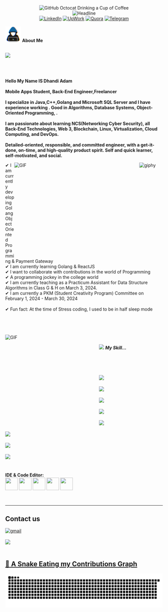  <div align=center>
        <img src="https://i.pinimg.com/originals/fb/1e/71/fb1e71a9de9a1ad6c9943da775c6884c.jpg" alt="GitHub Octocat Drinking a Cup of Coffee" height="200">
    </div>
    <div align=center>
          <img src="https://readme-typing-svg.herokuapp.com?color=%236FDA44&size=32&center=true&vCenter=true&width=600&height=50&lines=Hi+there+I'm+Dhandi+%F0%9F%91%8B;Mobile+Apps+Student;Back-End+Engineer;jockey-Programming+In-HighSchool;" alt="Headline" />
    </div>
    <div align=center>
        <a href=""><img src="https://img.shields.io/badge/Linkedin-0077b5?style=flat&logo=linkedin" alt="LinkedIn" /></a>
        <a href=""><img src="https://img.shields.io/badge/Upwork-494949?style=flat&logo=upwork" alt="UpWork" /></a>
        <a href="><img src="https://img.shields.io/badge/Stack Overflow-f48024?style=flat&logo=stackoverflow&logoColor=white" alt="Stack Overflow" /></a>
        <a href=""><img src="https://img.shields.io/badge/Quora-B92B27?style=flat&logo=quora" alt="Quora" /></a>
        <a href=""><img src="https://img.shields.io/badge/Telegram-0088cc?style=flat&logo=telegram" alt="Telegram" /></a>
    </div>
    <div align=left>
     <br>
     <picture><img src = "https://github.com/0xAbdulKhalid/0xAbdulKhalid/raw/main/assets/mdImages/about_me.gif" width = 50px></picture> <strong>About Me</strong>
     <br><br>

<img src="https://user-images.githubusercontent.com/73097560/115834477-dbab4500-a447-11eb-908a-139a6edaec5c.gif"><br><br>


</picture>
        <br>
        <p>
            <strong>
		    Hello My Name IS Dhandi Adam
		    <br><br>
                Mobile Apps Student, Back-End Engineer,Freelancer<br><br>
                I specialize in Java,C++,Golang and Microsoft SQL Server and I have experience working . Good in Algorithms, Database Systems, Object-Oriented Programming, .<br><br>
                I am passionate about learning NCS(Networking Cyber Security), all Back-End Technologies, Web 3, Blockchain, Linux, Virtualization, Cloud Computing, and DevOps.<br><br>
                Detailed-oriented, responsible, and committed engineer, with a get-it-done, on-time, and high-quality product spirit. Self and quick learner, self-motivated, and social.
            </strong>
        </p>


<a target="_blank" align="center">[<img align='right' src="https://media.giphy.com/media/M9gbBd9nbDrOTu1Mqx/giphy.gif" width="75" alt="giphy">](https://t.me/voko_aleksey)
  <img align="right" top="500" height="300" width="400" alt="GIF" src="https://media.giphy.com/media/SWoSkN6DxTszqIKEqv/giphy.gif"> 
</a>

✔ I am currently developing Golang Object Oriented Programming & Payment Gateway <br>
✔ I am currently learning Golang & ReactJS <br>
✔ I want to collaborate with contributions in the world of Programming <br>
✔ A programming jockey in the college world <br> 
✔ I am currently teaching as a Practicum Assistant for Data Structure Algorithms in Class G & H on March 3, 2024. <br>
✔ I am currently a PKM (Student Creativity Program) Committee on February 1, 2024 - March 30, 2024 <br>
<br>
✔ Fun fact: At the time of Stress coding, I used to be in half sleep mode <br> <br> <br>


#

<a target="_blank"><img align="left" height="300" width="300" alt="GIF" src="https://github.com/JayantGoel001/JayantGoel001/blob/master/GIF/github.gif"></a>
<br/>


<img src="https://media.giphy.com/media/ObNTw8Uzwy6KQ/giphy.gif" width="30px">&nbsp;***My Skill...***
<p align="left"> 


<br/>
<br/>

  <code> <img height="40" src="https://logos-download.com/wp-content/uploads/2016/10/Java_logo_icon.png"> </code>
  <code> <img height="40" src="https://www.clipartkey.com/mpngs/m/210-2104705_html-logo-png-transparent-background.png"> </code>
  <code> <img height="40" src="https://img.favpng.com/14/24/13/css3-cascading-style-sheets-logo-html-markup-language-png-favpng-Tz7AH52MR4DVA6tRKXjDuWuYs.jpg"> </code>
  <code> <img height="40" src="https://nepcodex.com/wp-content/uploads/2019/07/Golang-700x395.png"> </code>
  <code> <img height="40" src="https://www.freeiconspng.com/uploads/fbdblog-configurar-phpmyadmin-y-habilitar-el-dise-ador--2.png"> </code>
  <code> <img height="40" src="https://pngimg.com/uploads/mysql/mysql_PNG23.png"> </code>
  <code> <img height="40" src="https://pluspng.com/img-png/python-logo-png-open-2000.png"> </code>
  <code> <img height="50" src="https://clipground.com/images/c-logo-1.png"> </code>

#
**IDE & Code Editor:**  
<code><img height="40" width="40" src="https://upload.wikimedia.org/wikipedia/commons/thumb/2/2d/Visual_Studio_Code_1.18_icon.svg/1200px-Visual_Studio_Code_1.18_icon.svg.png"></code>
<code><img height="40" width="40" src="https://www.coriaweb.hosting/wp-content/uploads/2016/06/logo-og.png"></code>
<code><img height="40" width="40" src="https://forum.opennmt.net/uploads/default/original/2X/5/568c419c14aca7a2f68749c9fff9598dd1d7b5e1.png"></code>
<code><img height="40" width="40" src="https://logos-download.com/wp-content/uploads/2019/07/Notepad_Logo.png"></code>
<code><img height="40" width="40" src="https://www.freeiconspng.com/thumbs/c-logo-icon/dev-c--logo-icon-32.png"></code>

<br/>

 


  <hr>
 

## Contact us


<a href="mailto:dandiadam211@gmail.com" target="_blank">
<img src=https://img.shields.io/badge/gmail-%2300acee.svg?color=EA4335&style=for-the-badge&logo=gmail&logoColor=white alt=gmail style="margin-bottom: 5px;" />


  <picture><img src="https://user-images.githubusercontent.com/73097560/115834477-dbab4500-a447-11eb-908a-139a6edaec5c.gif"><br><br></picture>

## 🐍 A Snake Eating my Contributions Graph
	
<p align = "center">
	<img src = "https://github.com/7oSkaaa/7oSkaaa/blob/output/github-contribution-grid-snake.svg?" alt = "Snake Game"/>
</p>
